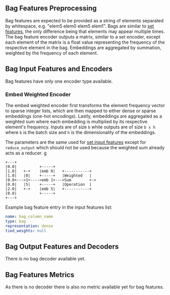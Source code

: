 ## Bag Features Preprocessing

Bag features are expected to be provided as a string of elements separated by whitespace, e.g. "elem5 elem0 elem5 elem1".
Bags are similar to [set features](../set_features), the only difference being that elements may appear multiple
times. The bag feature encoder outputs a matrix, similar to a set encoder, except each element of the matrix is a float
value representing the frequency of the respective element in the bag. Embeddings are aggregated by summation, weighted
by the frequency of each element.

## Bag Input Features and Encoders

Bag features have only one encoder type available.

### Embed Weighted Encoder

The embed weighted encoder first transforms the element frequency vector to sparse integer lists, which are then mapped
to either dense or sparse embeddings (one-hot encodings). Lastly, embeddings are aggregated as a weighted sum where each
embedding is multiplied by its respective element's frequency.
Inputs are of size `b` while outputs are of size `b x h` where `b` is the batch size and `h` is the dimensionality of
the embeddings.

The parameters are the same used for [set input features](../set_features#set-input-features-and-encoders) except for
`reduce_output` which should not be used because the weighted sum already acts as a reducer.
g
```
+---+
|0.0|          +-----+
|1.0|   +-+    |emb 0|   +-----------+
|1.0|   |0|    +-----+   |Weighted   |
|0.0+--->1+---->emb 1+--->Sum        +->
|0.0|   |5|    +-----+   |Operation  |
|2.0|   +-+    |emb 5|   +-----------+
|0.0|          +-----+
+---+
```

Example bag feature entry in the input features list:

```yaml
name: bag_column_name
type: bag
representation: dense
tied_weights: null
```


## Bag Output Features and Decoders

There is no bag decoder available yet.

## Bag Features Metrics

As there is no decoder there is also no metric available yet for bag features.

